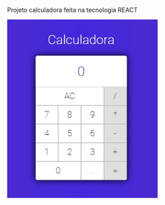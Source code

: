 Projeto calculadora feita na tecnologia REACT

<p align="left">
  <img src="https://github.com/kelvinhenri99/calculadora_react/blob/main/public/calculadora.jpg" width="350" alt="Img">
</p>
